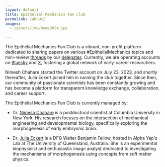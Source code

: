 ```yaml
---
layout: default
title: Epithelial Mechanics Fan Club
permalink: /about/
images:
  - /assets/img/meme2024.jpg

---
```


The Epithelial Mechanics Fan Club is a vibrant, non-profit platform dedicated to sharing papers on various #EpithelialMechanics topics and mini-review [threads](https://epithelialmechanics.github.io/threads/) by our [delegates](https://epithelialmechanics.github.io/delegates/). Currently, we are operating accounts on [Bluesky](https://bsky.app/profile/epimechfc.bsky.social) and [X](https://x.com/EpiMechFC), fostering a global network of early-career researchers.

Nimesh Chahare started the Twitter account on July 23, 2023, and shortly thereafter, Julia Eckert joined him in running the club together. Since then, our community of passionate scientists has been constantly growing and has become a platform for transparent knowledge exchange, collaboration, and career support.


The Epithelial Mechanics Fan Club is currently managed by:
- Dr. [Nimesh Chahare](https://bsky.app/profile/onenimesa.bsky.social) is a postdoctoral scientist at Columbia University in New York. His research focuses on the intersection of mechanical engineering and developmental biology, specifically exploring the morphogenesis of early embryonic brain. 

- Dr. [Julia Eckert](https://julia-eckert.github.io) is a DFG Walter Benjamin Fellow, hosted in Alpha Yap's Lab at The University of Queensland, Australia. She is an experimental biophysicist and enthusiastic image analyst dedicated to investigating the mechanisms of morphogenesis using concepts from soft matter physics. 


<!--
We're your source for papers on various #EpithelialMechanics topics📚
Check out our accounts on [bluesky](https://bsky.app/profile/epimechfc.bsky.social) and [twitter](https://x.com/EpiMechFC).

We share one paper each working day and create mini-review threads on topics that matter to the epithelial mechanics community, gathered directly from our online community.

Nimesh Chahare started the twitter account in July 2023, and shortly thereafter, Julia Eckert joined him in running it together. For last 2 years, we provide a platform for interaction and networking for early career researchers. 

If you'd like to showcase your field, paper, or a topic that interests you, please feel free to contact us.

The account is currently managed by:
- Dr. [Nimesh Chahare](https://bsky.app/profile/onenimesa.bsky.social) is a postdoctoral scientist at Columbia University in New York. His research focuses on the intersection of mechanical engineering and developmental biology, specifically exploring the morphogenesis of early embryonic brain. 

- Dr. [Julia Eckert](https://bsky.app/profile/juliaeckert.bsky.social) is a DFG Walter Benjamin Fellow, hosted in Alpha Yap's Lab at The University of Queensland, Australia. She is an experimental biophysicist and enthusiastic image analyst dedicated to investigating the mechanisms of morphogenesis using concepts from soft matter physics. 

-->



